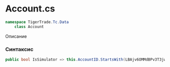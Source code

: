 
# Account.cs
```csharp
namespace TigerTrade.Tc.Data  
    class Account
```

Описание

### Синтаксис
```csharp
public bool IsSimulator => this.AccountID.StartsWith(LBAjv6OMMdBPv3T3jwAE.i3cOMa0wC0I(1554019291 - 1293032212 ^ 261018079));{ get; }
```
